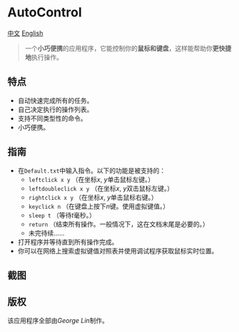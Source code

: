 # AutoControl
[中文](https://github.com/georgel2020/Default/blob/main/README-CN.md) [English](https://github.com/georgel2020/Default/blob/main/README.md)
> 一个**小巧便携**的应用程序，它能控制你的**鼠标和键盘**，这样能帮助你**更快捷地**执行操作。
## 特点
- 自动快速完成所有的任务。
- 自己决定执行的操作列表。
- 支持不同类型性的命令。
- 小巧便携。
## 指南
- 在`Default.txt`中输入指令。以下的功能是被支持的：
  - `leftclick x y` （在坐标*x*, *y*单击鼠标左键。）
  - `leftdoubleclick x y` （在坐标*x*, *y*双击鼠标左键。）
  - `rightclick x y` （在坐标*x*, *y*单击鼠标右键。）
  - `keyclick n` （在键盘上按下*n*键。使用虚拟键值。）
  - `sleep t` （等待*t*毫秒。）
  - `return` （结束所有操作。一般情况下，这在文档末尾是必要的。）
  - 未完待续……
- 打开程序并等待直到所有操作完成。
- 你可以在网络上搜索虚拟键值对照表并使用调试程序获取鼠标实时位置。
## 截图
## 版权
该应用程序全部由*George Lin*制作。
